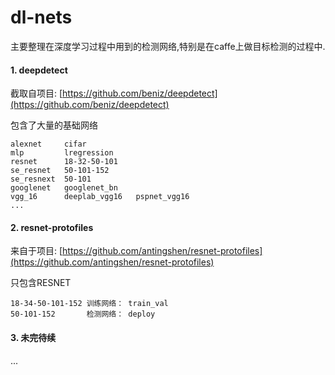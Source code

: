 # dl-nets
主要整理在深度学习过程中用到的检测网络,特别是在caffe上做目标检测的过程中.

#### 1. deepdetect

截取自项目: [https://github.com/beniz/deepdetect](https://github.com/beniz/deepdetect)

包含了大量的基础网络

    alexnet     cifar               
    mlp         lregression
    resnet      18-32-50-101
    se_resnet   50-101-152
    se_resnext  50-101
    googlenet   googlenet_bn
    vgg_16      deeplab_vgg16   pspnet_vgg16
    ...  

#### 2. resnet-protofiles

来自于项目: [https://github.com/antingshen/resnet-protofiles](https://github.com/antingshen/resnet-protofiles)

只包含RESNET 

    18-34-50-101-152 训练网络： train_val
    50-101-152       检测网络： deploy
    
    
#### 3. 未完待续

...
